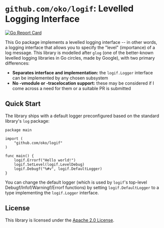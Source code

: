 # `github.com/oko/logif`: Levelled Logging Interface

[![Go Report Card](https://goreportcard.com/badge/github.com/oko/logif)](https://goreportcard.com/report/github.com/oko/logif)

This Go package implements a levelled logging interface -- in other words, a logging interface that allows you to specify the "level" (importance) of a log message. This library is modelled after `glog` (one of the better-known levelled logging libraries in Go circles, made by Google), with two primary differences:

* **Separates interface and implementation:** the `logif.Logger` interface can be implemented by any chosen subsystem
* **No -vmodule or -tracelocation support:** these may be considered if I come across a need for them or a suitable PR is submitted

## Quick Start

The library ships with a default logger preconfigured based on the standard library's `log` package:

```
package main

import (
	"github.com/oko/logif"
)

func main() {
	logif.Errorf("Hello world!")
	logif.SetLevel(logif.LevelDebug)
	logif.Debugf("%#v", logif.DefaultLogger)
}
```

You can change the default logger (which is used by `logif`'s top-level Debugf/Infof/Warningf/Errorf functions) by setting `logif.DefaultLogger` to a type implementing the `logif.Logger` interface.

## License
This library is licensed under the [Apache 2.0 License](http://www.apache.org/licenses/LICENSE-2.0.txt).

